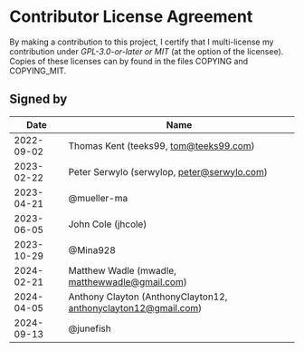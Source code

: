# Contributor License Agreement
By making a contribution to this project, I certify that I multi-license my contribution under _GPL-3.0-or-later or MIT_ (at the option of the licensee). Copies of these licenses can by found in the files COPYING and COPYING_MIT.

## Signed by
| Date | Name |
| - | - |
| 2022-09-02 | Thomas Kent (teeks99, tom@teeks99.com) |
| 2023-02-22 | Peter Serwylo (serwylop, peter@serwylo.com) |
| 2023-04-21 | @mueller-ma |
| 2023-06-05 | John Cole (jhcole) |
| 2023-10-29 | @Mina928 | 
| 2024-02-21 | Matthew Wadle (mwadle, matthewwadle@gmail.com) |
| 2024-04-05 | Anthony Clayton (AnthonyClayton12, anthonyclayton12@gmail.com) 
| 2024-09-13 | @junefish
